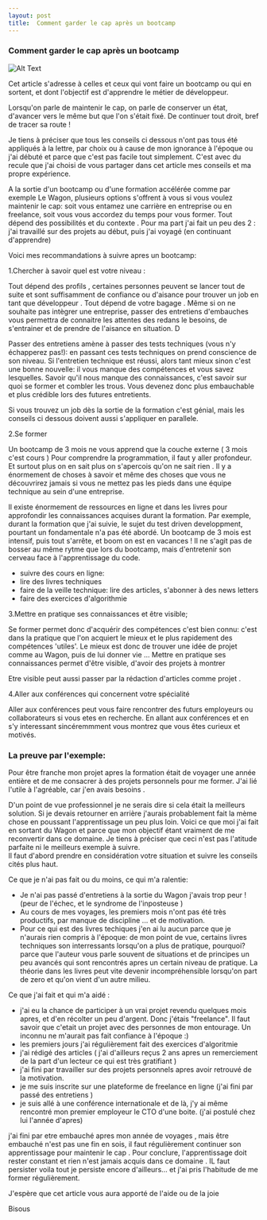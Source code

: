 ```yaml
---
layout: post
title:  Comment garder le cap après un bootcamp
---
```

### Comment garder le cap après un bootcamp

![Alt Text](https://media.giphy.com/media/WR6kc5Lytbnd6/giphy.gif)

Cet article s'adresse à celles et ceux qui vont faire un bootcamp ou qui en sortent, et dont l'objectif est d'apprendre le métier de développeur.

Lorsqu'on parle de maintenir le cap, on parle de conserver un état, d'avancer vers le même but que l'on s'était fixé. De continuer tout droit, bref de tracer sa route ! 

Je tiens à préciser que tous les conseils ci dessous n'ont pas tous été appliqués à la lettre, par choix ou à cause de mon ignorance à l'époque ou j'ai débuté et parce que c'est pas facile tout simplement.
C'est avec du recule que j'ai choisi de vous partager dans cet article mes conseils et ma propre expérience. 

A la sortie d'un bootcamp ou d'une formation accélérée comme par exemple Le Wagon, plusieurs options s'offrent à vous si vous voulez maintenir le cap: soit vous entamez une carrière en entreprise ou en freelance, soit vous vous accordez du temps pour vous former. Tout dépend des possibilités et du contexte . 
Pour ma part j'ai fait un peu des 2 : j'ai travaillé sur des projets au début, puis j'ai voyagé (en continuant d'apprendre)

Voici mes recommandations à suivre apres un bootcamp: 

 1.Chercher à savoir quel est votre niveau : 

  Tout dépend des profils , certaines personnes peuvent se lancer tout de suite et sont suffisamment de confiance ou d'aisance pour trouver un job en tant que développeur . Tout dépend de votre bagage . 
  Même si on ne souhaite pas intègrer une entreprise, passer des entretiens d'embauches vous permettra de connaitre les attentes des redans le besoins, 
  de s'entrainer et de prendre de l'aisance en situation.
  D
  
  Passer des entretiens amène à passer des tests techniques (vous n'y échapperez pas!): 
  en passant ces tests techniques on prend conscience de son niveau. 
  Si l'entretien technique est réussi, alors tant mieux sinon c'est une bonne nouvelle: il vous manque des compétences et vous savez lesquelles. 
  Savoir qu'il nous manque des connaissances, c'est savoir sur quoi se former et combler les trous. Vous devenez donc plus embauchable et plus crédible lors des futures entretients. 

  Si vous trouvez un job dès la sortie de la formation c'est génial, mais les conseils ci dessous doivent aussi s'appliquer en parallele. 

 2.Se former 

  Un bootcamp de 3 mois ne vous apprend que la couche externe ( 3 mois c'est cours )
  Pour comprendre la programmation, il faut y aller profondeur. Et surtout plus on en sait plus on s'apercois qu'on ne sait rien . Il y a énormement de choses à savoir et même des choses que vous ne découvrirez jamais si vous ne mettez pas les pieds dans une équipe technique au sein d'une entreprise. 

  Il existe énormement de ressources en ligne et dans les livres pour approfondir les connaissances acquises durant la formation. Par exemple, durant la formation que j'ai suivie, le sujet du test driven developpment, pourtant un fondamentale n'a pas été abordé. 
  Un bootcamp de 3 mois est intensif, puis tout s'arrête, et boom on est en vacances ! 
  Il ne s'agit pas de bosser au même rytme que lors du bootcamp, mais d'entretenir son cerveau face à l'apprentissage du code.

  - suivre des cours en ligne:  
  - lire des livres techniques
  - faire de la veille technique: lire des articles, s'abonner à des news letters
  - faire des exercices d'algorithmie

3.Mettre en pratique ses connaissances et être visible;

  Se former permet donc d'acquérir des compétences
  c'est bien connu: c'est dans la pratique que l'on acquiert le mieux et le plus rapidement des compétences 'utiles'. Le mieux est donc de trouver une idée de projet comme au Wagon, puis de lui donner vie  ... 
  Mettre en pratique ses connaissances permet d'être visible, d'avoir des projets à montrer

  Etre visible peut aussi passer par la rédaction d'articles comme projet . 

4.Aller aux conférences qui concernent votre spécialité 

Aller aux conférences peut vous faire rencontrer des futurs employeurs ou collaborateurs si vous etes en recherche. 
En allant aux conférences et en s'y interessant sincéremmment vous montrez que vous êtes curieux et motivés. 

### La preuve par l'exemple: 

Pour être franche mon projet apres la formation était de voyager une année entière et de me consacrer à des projets personnels pour me former. J'ai lié l'utile à l'agréable, car j'en avais besoins . 

D'un point de vue professionnel je ne serais dire si cela était la meilleurs solution. Si je devais retourner en arrière j'aurais probablement fait la mème chose en poussant l'apprentissage un peu plus loin. 
Voici ce que moi j'ai fait en sortant du Wagon et parce que mon objectif étant vraiment de me reconvertir dans ce domaine. Je tiens à préciser que ceci n'est pas l'atitude parfaite ni le meilleurs exemple à suivre.  
Il faut d'abord prendre en considération votre situation et suivre les conseils cités plus haut.

Ce que je n'ai pas fait ou du moins, ce qui m'a ralentie: 

- Je n'ai pas passé d'entretiens à la sortie du Wagon j'avais trop peur ! (peur de l'échec, et le syndrome de l'inposteuse )
- Au cours de mes voyages, les premiers mois n'ont pas été très productifs, par manque de discipline ... et de motivation.
- Pour ce qui est des livres techiques j'en ai lu aucun parce que je n'aurais rien compris à l'époque: de mon point de vue, certains livres techniques son interressants lorsqu'on a plus de pratique, pourquoi? 
parce que l'auteur vous parle souvent de situations et de principes un peu avancés qui sont rencontrés apres un certain niveau de pratique.
La théorie dans les livres peut vite devenir incompréhensible lorsqu'on part de zero et qu'on vient d'un autre milieu. 
 

Ce que j'ai fait et qui m'a aidé :

- j'ai eu la chance de participer à un vrai projet revendu quelques mois apres, et d'en récolter un peu d'argent. Donc j'étais "freelance". Il faut savoir que c'etait un projet avec des personnes de mon entourage. Un inconnu ne m'aurait pas fait confiance à l'époque :) 
- les premiers jours j'ai régulièrement fait des exercices d'algoritmie
- j'ai rédigé des articles ( j'ai d'ailleurs reçus 2 ans apres un remerciement de la part d'un lecteur ce qui est très gratifiant )
- j'ai fini par travailler sur des projets personnels apres avoir retrouvé de la motivation.
- je me suis inscrite sur une plateforme de freelance en ligne (j'ai fini par passé des entretiens )
- je suis allé à une conférence internationale et de là, j'y ai même rencontré mon premier employeur le CTO d'une boite. (j'ai postulé chez lui l'année d'apres)


j'ai fini par etre embauché apres mon année de voyages , mais être embauché n'est pas une fin en sois, il faut régulièrement continuer son apprentissage pour maintenir le cap . 
Pour conclure, l'apprentissage doit rester constant et rien n'est jamais acquis dans ce domaine .
IL faut persister voila tout je persiste encore d'ailleurs... et j'ai pris l'habitude de me former régulièrement.

J'espère que cet article vous aura apporté de l'aide ou de la joie

Bisous 





